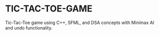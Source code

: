 # TIC-TAC-TOE-GAME
Tic-Tac-Toe game using C++, SFML, and DSA concepts with Minimax AI and undo functionality.








